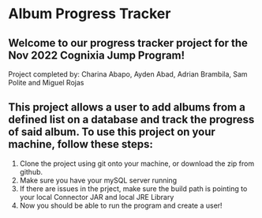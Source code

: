 # Album Progress Tracker

## Welcome to our progress tracker project for the Nov 2022 Cognixia Jump Program! 
Project completed by: Charina Abapo, Ayden Abad, Adrian Brambila, Sam Polite and Miguel Rojas

## This project allows a user to add albums from a defined list on a database and track the progress of said album. To use this project on your machine, follow these steps:

1. Clone the project using git onto your machine, or download the zip from github.
2. Make sure you have your mySQL server running 
3. If there are issues in the prject, make sure the build path is pointing to your local Connector JAR and local JRE Library
4. Now you should be able to run the program and create a user! 


